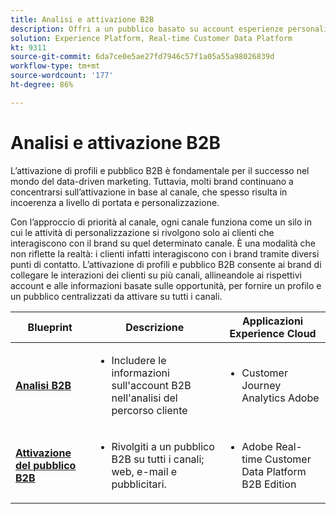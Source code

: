 ```yaml
---
title: Analisi e attivazione B2B
description: Offri a un pubblico basato su account esperienze personalizzate secondo i profili con Real-time Customer Data Platform.
solution: Experience Platform, Real-time Customer Data Platform
kt: 9311
source-git-commit: 6da7ce0e5ae27fd7946c57f1a05a55a98026839d
workflow-type: tm+mt
source-wordcount: '177'
ht-degree: 86%

---
```



# Analisi e attivazione B2B

L’attivazione di profili e pubblico B2B è fondamentale per il successo nel mondo del data-driven marketing. Tuttavia, molti brand continuano a concentrarsi sull’attivazione in base al canale, che spesso risulta in incoerenza a livello di portata e personalizzazione.

Con l’approccio di priorità al canale, ogni canale funziona come un silo in cui le attività di personalizzazione si rivolgono solo ai clienti che interagiscono con il brand su quel determinato canale. È una modalità che non riflette la realtà: i clienti infatti interagiscono con i brand tramite diversi punti di contatto. L’attivazione di profili e pubblico B2B consente ai brand di collegare le interazioni dei clienti su più canali, allineandole ai rispettivi account e alle informazioni basate sulle opportunità, per fornire un profilo e un pubblico centralizzati da attivare su tutti i canali.

| Blueprint | Descrizione | Applicazioni Experience Cloud |
|---|---|---|
| **[Analisi B2B](b2bactivation.md)** | <ul><li>Includere le informazioni sull&#39;account B2B nell&#39;analisi del percorso cliente</li></ul> | <ul><li>Customer Journey Analytics Adobe</li></ul> |
| **[Attivazione del pubblico B2B](b2bactivation.md)** | <ul><li>Rivolgiti a un pubblico B2B su tutti i canali; web, e-mail e pubblicitari.</li></ul> | <ul><li>Adobe Real-time Customer Data Platform B2B Edition</li></ul> |